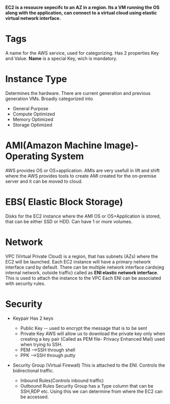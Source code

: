 **EC2 is a resoucre sepecifc to an AZ in a region. Its a VM running the OS along with the application, can connect to a virtual cloud using elastic virtual network interface.**

# Tags
A name for the AWS service, used for categorizing. Has 2 properties Key and Value. **Name** is a special Key, wich is mandatory.

# Instance Type
Determines the hardware.
There are current generation and previous generation VMs.
Broadly categorized into
- General Purpose
- Compute Optimized
- Memory Optimized
- Storage Optimized

# AMI(Amazon Machine Image)-Operating System
AWS provides OS or OS+application.
AMIs are very usefull in lift and shift where the AWS provides tools to create AMI created for the on-premise server and it can be moved to cloud.

# EBS( Elastic Block Storage)
Disks for the EC2 instance where the AMI OS or OS+Application is stored, that can be either SSD or HDD. Can have 1 or more volumes.

# Network
VPC (Virtual Private Cloud) is a region, that has subnets (AZs) where the EC2 will be launched.
Each EC2 instance will have a primary network interface card by default. There can be multiple network interface cards(eg internal network, outside traffic) called as **ENI elastic network interface**. This is used to attach the instance to the VPC
Each ENI can be associated with security rules.

# Security
- Keypair
Has 2 keys
  - Public Key -- used to encrypt the message that is to be sent
  - Private Key AWS will allow us to download the private key only when creating a key pair (Called as PEM file- Privacy Enhanced Mail) used when trying to SSH.
  - PEM -->SSH through shell
  - PPK -->SSH through putty

- Security Group (Virtual Firewall)
This is attached to the ENI. Controls the bidirectional traffic.
  - Inbound Rules(Controls inbound traffic)
  - Outbound Rules
Security Group has a Type column that can be SSH,RDP etc. Using this we can determine from where the EC2 can be accessed.


